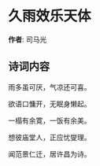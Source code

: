 # 久雨效乐天体

**作者**: 司马光

## 诗词内容

雨多虽可厌，气凉还可喜。

欲语口慵开，无眠身懒起。

一榻有余寛，一饭有余美。

想彼庙堂人，正应忧燮理。

闻范景仁迁，居许昌为诗。

